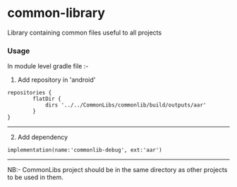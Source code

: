 # common-library
Library containing common files useful to all projects

### Usage

In module level gradle file :-

1. Add repository in 'android'
~~~
repositories {
        flatDir {
            dirs '../../CommonLibs/commonlib/build/outputs/aar'
        }
}
~~~

-------------------------------

2. Add dependency
~~~
implementation(name:'commonlib-debug', ext:'aar')
~~~
-------------------------------

NB:- CommonLibs project should be in the same directory as other projects to be used in them.
